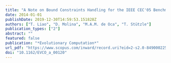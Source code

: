 ```yaml
---
title: "A Note on Bound Constraints Handling for the IEEE CEC'05 Benchmark Function Suite"
date: 2014-01-01
publishDate: 2019-12-30T14:59:53.151828Z
authors: ["T. Liao", "D. Molina", "M.A.M. de Oca", "T. Stützle"]
publication_types: ["2"]
abstract: ""
featured: false
publication: "*Evolutionary Computation*"
url_pdf: "https://www.scopus.com/inward/record.uri?eid=2-s2.0-84900022548&doi=10.1162%2fEVCO_a_00120&partnerID=40&md5=c61cd131fa459885f4af0ad9863db93a"
doi: "10.1162/EVCO_a_00120"
---
```


